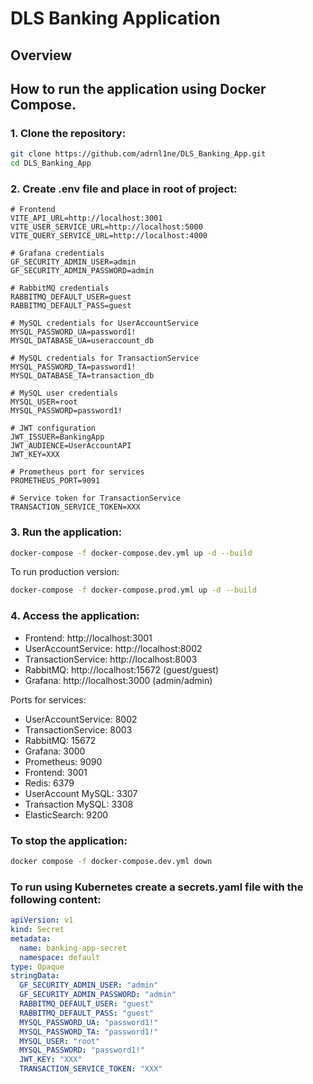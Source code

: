 # DLS Banking Application

## Overview


## How to run the application using Docker Compose.
### 1. Clone the repository:
```bash
git clone https://github.com/adrnl1ne/DLS_Banking_App.git
cd DLS_Banking_App
```

### 2. Create .env file and place in root of project:

```
# Frontend
VITE_API_URL=http://localhost:3001
VITE_USER_SERVICE_URL=http://localhost:5000
VITE_QUERY_SERVICE_URL=http://localhost:4000

# Grafana credentials
GF_SECURITY_ADMIN_USER=admin
GF_SECURITY_ADMIN_PASSWORD=admin

# RabbitMQ credentials
RABBITMQ_DEFAULT_USER=guest
RABBITMQ_DEFAULT_PASS=guest

# MySQL credentials for UserAccountService
MYSQL_PASSWORD_UA=password1!
MYSQL_DATABASE_UA=useraccount_db

# MySQL credentials for TransactionService
MYSQL_PASSWORD_TA=password1!
MYSQL_DATABASE_TA=transaction_db

# MySQL user credentials
MYSQL_USER=root
MYSQL_PASSWORD=password1!

# JWT configuration
JWT_ISSUER=BankingApp
JWT_AUDIENCE=UserAccountAPI
JWT_KEY=XXX

# Prometheus port for services
PROMETHEUS_PORT=9091

# Service token for TransactionService
TRANSACTION_SERVICE_TOKEN=XXX
```

### 3. Run the application:
```bash
docker-compose -f docker-compose.dev.yml up -d --build
```

To run production version:
```bash
docker-compose -f docker-compose.prod.yml up -d --build
```

### 4. Access the application:
- Frontend: http://localhost:3001
- UserAccountService: http://localhost:8002
- TransactionService: http://localhost:8003
- RabbitMQ: http://localhost:15672 (guest/guest)
- Grafana: http://localhost:3000 (admin/admin)

Ports for services:
- UserAccountService: 8002
- TransactionService: 8003
- RabbitMQ: 15672
- Grafana: 3000
- Prometheus: 9090
- Frontend: 3001
- Redis: 6379
- UserAccount MySQL: 3307
- Transaction MySQL: 3308 
- ElasticSearch: 9200

### To stop the application:
```bash
docker compose -f docker-compose.dev.yml down 
```

### To run using Kubernetes create a secrets.yaml file with the following content:
```yaml
apiVersion: v1
kind: Secret
metadata:
  name: banking-app-secret
  namespace: default
type: Opaque
stringData:
  GF_SECURITY_ADMIN_USER: "admin"
  GF_SECURITY_ADMIN_PASSWORD: "admin"
  RABBITMQ_DEFAULT_USER: "guest"
  RABBITMQ_DEFAULT_PASS: "guest"
  MYSQL_PASSWORD_UA: "password1!"
  MYSQL_PASSWORD_TA: "password1!"
  MYSQL_USER: "root"
  MYSQL_PASSWORD: "password1!"
  JWT_KEY: "XXX"
  TRANSACTION_SERVICE_TOKEN: "XXX"
```

